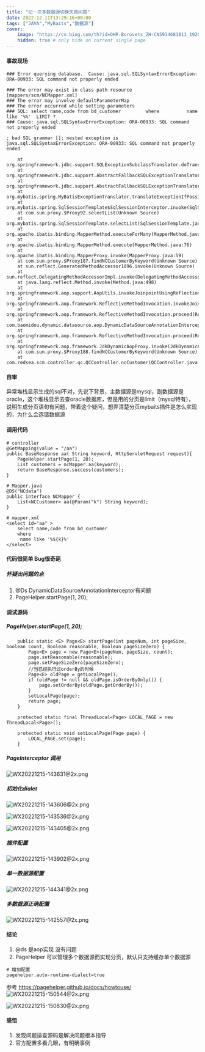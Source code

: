 ```yaml
---
title: "记一次多数据源切换失效问题"
date: 2022-12-11T13:29:16+08:00
tags: ["JAVA","MyBaits","数据源"]
cover:
    image: "https://cn.bing.com/th?id=OHR.Borovets_ZH-CN5914681811_1920x1080.jpg&rf=LaDigue_1920x1080.jpg&pid=hp"
    hidden: true # only hide on current single page
---
```

#### 事故现场

```
### Error querying database.  Cause: java.sql.SQLSyntaxErrorException: ORA-00933: SQL command not properly ended

### The error may exist in class path resource [mappers/scm/NCMapper.xml]
### The error may involve defaultParameterMap
### The error occurred while setting parameters
### SQL: select name,code from bd_customer         where          name like '%%'  LIMIT ?
### Cause: java.sql.SQLSyntaxErrorException: ORA-00933: SQL command not properly ended

; bad SQL grammar []; nested exception is java.sql.SQLSyntaxErrorException: ORA-00933: SQL command not properly ended

	at org.springframework.jdbc.support.SQLExceptionSubclassTranslator.doTranslate(SQLExceptionSubclassTranslator.java:91)
	at org.springframework.jdbc.support.AbstractFallbackSQLExceptionTranslator.translate(AbstractFallbackSQLExceptionTranslator.java:73)
	at org.springframework.jdbc.support.AbstractFallbackSQLExceptionTranslator.translate(AbstractFallbackSQLExceptionTranslator.java:82)
	at org.mybatis.spring.MyBatisExceptionTranslator.translateExceptionIfPossible(MyBatisExceptionTranslator.java:73)
	at org.mybatis.spring.SqlSessionTemplate$SqlSessionInterceptor.invoke(SqlSessionTemplate.java:446)
	at com.sun.proxy.$Proxy92.selectList(Unknown Source)
	at org.mybatis.spring.SqlSessionTemplate.selectList(SqlSessionTemplate.java:230)
	at org.apache.ibatis.binding.MapperMethod.executeForMany(MapperMethod.java:139)
	at org.apache.ibatis.binding.MapperMethod.execute(MapperMethod.java:76)
	at org.apache.ibatis.binding.MapperProxy.invoke(MapperProxy.java:59)
	at com.sun.proxy.$Proxy187.findNCCustomerByKeyword(Unknown Source)
	at sun.reflect.GeneratedMethodAccessor1096.invoke(Unknown Source)
	at sun.reflect.DelegatingMethodAccessorImpl.invoke(DelegatingMethodAccessorImpl.java:43)
	at java.lang.reflect.Method.invoke(Method.java:498)
	at org.springframework.aop.support.AopUtils.invokeJoinpointUsingReflection(AopUtils.java:333)
	at org.springframework.aop.framework.ReflectiveMethodInvocation.invokeJoinpoint(ReflectiveMethodInvocation.java:190)
	at org.springframework.aop.framework.ReflectiveMethodInvocation.proceed(ReflectiveMethodInvocation.java:157)
	at com.baomidou.dynamic.datasource.aop.DynamicDataSourceAnnotationInterceptor.invoke(DynamicDataSourceAnnotationInterceptor.java:50)
	at org.springframework.aop.framework.ReflectiveMethodInvocation.proceed(ReflectiveMethodInvocation.java:179)
	at org.springframework.aop.framework.JdkDynamicAopProxy.invoke(JdkDynamicAopProxy.java:213)
	at com.sun.proxy.$Proxy188.findNCCustomerByKeyword(Unknown Source)
	at com.redsea.scm.controller.qc.QCController.ncCustomer(QCController.java:94)
```
#### 自审
异常堆栈显示生成的sql不对，先说下背景，主数据源是mysql，副数据源是oracle，这个堆栈显示去查oracle数据库，但是用的分页是limit（mysql特有），说明生成分页语句有问题，带着这个疑问，想弄清楚分页mybaits插件是怎么实现的，为什么会选错数据源

#### 调用代码
```
# controller
@GetMapping(value = "/aa")
public BaseResponse aa( String keyword, HttpServletRequest request){
    PageHelper.startPage(1, 20);
    List customers = ncMapper.aa(keyword);
    return BaseResponse.success(customers);
}

# Mapper.java
@DS("NCdata")
public interface NCMapper {
    List<NCCustomer> aa(@Param("k") String keyword);
}

# mapper.xml
<select id="aa" >
    select name,code from bd_customer
    where
     name like '%${k}%'
</select>
```

#### 代码很简单 Bug很奇葩
##### 怀疑出问题的点
1. @Ds DynamicDataSourceAnnotationInterceptor有问题
2. PageHelper.startPage(1, 20);

#### 调试源码
##### PageHelper.startPage(1, 20);
```
    public static <E> Page<E> startPage(int pageNum, int pageSize, boolean count, Boolean reasonable, Boolean pageSizeZero) {
        Page<E> page = new Page<E>(pageNum, pageSize, count);
        page.setReasonable(reasonable);
        page.setPageSizeZero(pageSizeZero);
        //当已经执行过orderBy的时候
        Page<E> oldPage = getLocalPage();
        if (oldPage != null && oldPage.isOrderByOnly()) {
            page.setOrderBy(oldPage.getOrderBy());
        }
        setLocalPage(page);
        return page;
    }
    
    protected static final ThreadLocal<Page> LOCAL_PAGE = new ThreadLocal<Page>();

    protected static void setLocalPage(Page page) {
        LOCAL_PAGE.set(page);
    }
```
##### PageInterceptor 调用

![WX20221215-143631@2x.png](https://s2.loli.net/2022/12/15/q8Os2LAwf7b9hMQ.png)


#####  初始化dialet
![WX20221215-143606@2x.png](https://s2.loli.net/2022/12/15/Lc9uWPHZGF5VRnX.png)

![WX20221215-143536@2x.png](https://s2.loli.net/2022/12/15/K8lkCUzWEGVc9FR.png)

![WX20221215-143405@2x.png](https://s2.loli.net/2022/12/15/oBqpYkUxE96IyC8.png)

##### 插件配置
![WX20221215-143902@2x.png](https://s2.loli.net/2022/12/15/G1qwQ6dE3KxVODL.png)

##### 单一数据源配置
![WX20221215-144341@2x.png](https://s2.loli.net/2022/12/15/15trVuAi9TBnqea.png)

##### 多数据源正确配置
![WX20221215-142557@2x.png](https://s2.loli.net/2022/12/15/Q9Nus1eG8zZJWkh.png)


#### 结论
1. @ds 是aop实现 没有问题
2. PageHelper 可以管理多个数据源而实现分页，默认只支持缓存单个数据源
```
# 增加配置
pagehelper.auto-runtime-dialect=true
```
参考 https://pagehelper.github.io/docs/howtouse/
![WX20221215-150544@2x.png](https://s2.loli.net/2022/12/15/IgsvEBuOJ3e2HUf.png)

![WX20221215-150830@2x.png](https://s2.loli.net/2022/12/15/7DcNIvWrmnkAjTq.png)
#### 感悟
1. 发现问题排查源码是解决问题根本指导
2. 官方配置多看几眼，有明确事例


